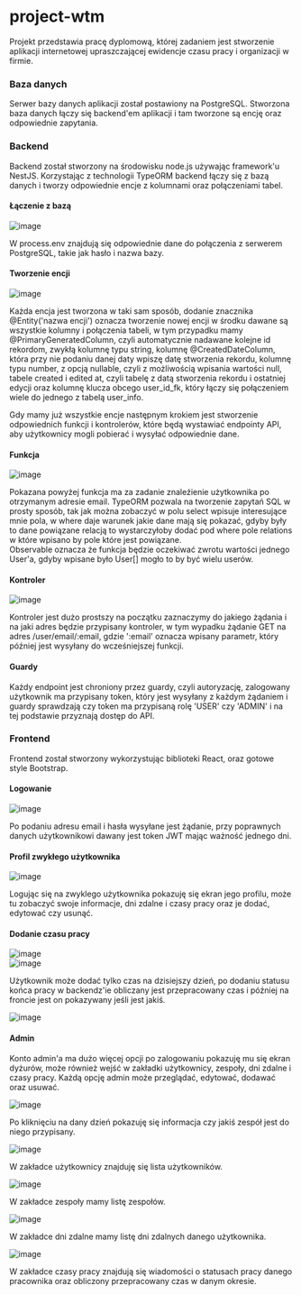 # project-wtm
Projekt przedstawia pracę dyplomową, której zadaniem jest stworzenie aplikacji internetowej upraszczającej ewidencje czasu pracy i organizacji w firmie.

### Baza danych  
Serwer bazy danych aplikacji został postawiony na  PostgreSQL. Stworzona baza danych łączy się backend'em aplikacji i tam tworzone są encję oraz odpowiednie zapytania.  

### Backend  
Backend został stworzony na środowisku node.js używając framework'u NestJS. Korzystając z technologii TypeORM backend łączy się z bazą danych i tworzy odpowiednie encje z kolumnami oraz połączeniami tabel.

#### Łączenie z bazą  
![image](https://user-images.githubusercontent.com/92587389/223803677-dd78c3a8-01cf-4c22-98f2-cd1ab4dd1fd2.png)  

W process.env znajdują się odpowiednie dane do połączenia z serwerem PostgreSQL, takie jak hasło i nazwa bazy.  

#### Tworzenie encji  

![image](https://user-images.githubusercontent.com/92587389/223803950-31887bfb-1e36-4ddc-b397-78ce6348dd4a.png)  

Każda encja jest tworzona w taki sam sposób, dodanie znacznika @Entity('nazwa encji') oznacza tworzenie nowej encji w środku dawane są wszystkie kolumny i połączenia tabeli, w tym przypadku mamy @PrimaryGeneratedColumn, czyli automatycznie nadawane kolejne id rekordom,  zwykłą kolumnę typu string, kolumnę @CreatedDateColumn, która przy nie podaniu danej daty wpiszę datę stworzenia rekordu, kolumnę typu number, z opcją nullable, czyli z możliwością wpisania wartości null, tabele created i edited at, czyli tabelę z datą stworzenia rekordu i ostatniej edycji oraz kolumnę klucza obcego user_id_fk, który łączy się połączeniem wiele do jednego z tabelą user_info.  


Gdy mamy już wszystkie encje następnym krokiem jest stworzenie odpowiednich funkcji i kontrolerów, które będą wystawiać endpointy API, aby użytkownicy mogli pobierać i wysyłać odpowiednie dane.  

#### Funkcja
![image](https://user-images.githubusercontent.com/92587389/223805180-2159c96f-926c-43ef-abe3-beba509684c0.png)  

Pokazana powyżej funkcja ma za zadanie znaleźienie użytkownika po otrzymanym adresie email. TypeORM pozwala na tworzenie zapytań SQL w prosty sposób, tak jak można zobaczyć w polu select wpisuje interesujące mnie pola, w where daje warunek jakie dane mają się pokazać, gdyby były to dane powiązane relacją to wystarczyłoby dodać pod where pole relations w które wpisano by pole które jest powiązane.  
Observable<User> oznacza że funkcja będzie oczekiwać zwrotu wartości jednego User'a, gdyby wpisane było User[] mogło to by być wielu userów.  
#### Kontroler  
![image](https://user-images.githubusercontent.com/92587389/223806841-9a16a061-bba8-425e-aea3-afa3b7e5f942.png)  

Kontroler jest dużo prostszy na początku zaznaczymy do jakiego żądania i na jaki adres będzie przypisany kontroler, w tym wypadku żądanie GET na adres /user/email/:email, gdzie ':email' oznacza wpisany parametr, który później jest wysyłany do wcześniejszej funkcji.  

#### Guardy  

Każdy endpoint jest chroniony przez guardy, czyli autoryzację, zalogowany użytkownik ma przypisany token, który jest wysyłany z każdym żądaniem i guardy sprawdzają czy token ma przypisaną rolę 'USER' czy 'ADMIN' i na tej podstawie przyznają dostęp do API.  

### Frontend  

Frontend został stworzony wykorzystując biblioteki React, oraz gotowe style Bootstrap. 

#### Logowanie  

![image](https://user-images.githubusercontent.com/92587389/223807815-487700ff-51f1-4a12-b52d-390cb56cdae1.png)  

Po podaniu adresu email i hasła wysyłane jest żądanie, przy poprawnych danych użytkownikowi dawany jest token JWT mając ważność jednego dni.  

#### Profil zwykłego użytkownika  

![image](https://user-images.githubusercontent.com/92587389/223808506-6a980247-43af-41b1-a24b-5b59332e29c6.png)  

Logując się na zwyklego użytkownika pokazuję się ekran jego profilu, może tu zobaczyć swoje informacje, dni zdalne i czasy pracy oraz je dodać, edytować czy usunąć.  

#### Dodanie czasu pracy  
![image](https://user-images.githubusercontent.com/92587389/223808913-74841ecd-4b78-47d9-9995-04e4f352e985.png)  
![image](https://user-images.githubusercontent.com/92587389/223809025-e858f66b-921b-4a15-9738-9150781adbfb.png)  

Użytkownik może dodać tylko czas na dzisiejszy dzień, po dodaniu statusu końca pracy w backendz'ie obliczany jest przepracowany czas i później na froncie jest on pokazywany jeśli jest jakiś.  

![image](https://user-images.githubusercontent.com/92587389/223809513-99772eda-6b0e-4019-ad6e-230bca29ebda.png)  

#### Admin  

Konto admin'a ma dużo więcej opcji po zalogowaniu pokazuję mu się ekran dyżurów, może również wejść w zakładki użytkownicy, zespoły, dni zdalne i czasy pracy. Każdą opcję admin może przeglądać, edytować, dodawać oraz usuwać.  

![image](https://user-images.githubusercontent.com/92587389/223810014-ecf41f26-74cd-434b-a4cb-a313887accf8.png)

Po kliknięciu na dany dzień pokazuję się informacja czy jakiś zespół jest do niego przypisany.  

![image](https://user-images.githubusercontent.com/92587389/223810552-a3fd9dd2-f6c1-4723-afd1-e80fa76e63aa.png)  

W zakładce użytkownicy znajduję się lista użytkowników.  

![image](https://user-images.githubusercontent.com/92587389/223811426-ce447a58-31ba-4c93-9210-9d39b2024a47.png)  

W zakładce zespoły mamy listę zespołów.  

![image](https://user-images.githubusercontent.com/92587389/223811615-3310a901-9f4c-4c26-9e67-807f0c5c1742.png)  

W zakładce dni zdalne mamy listę dni zdalnych danego użytkownika.  

![image](https://user-images.githubusercontent.com/92587389/223811953-b3a9c945-beba-4ba0-a5de-1dcddada62b7.png)  

W zakładce czasy pracy znajdują się wiadomości o statusach pracy danego pracownika oraz obliczony przepracowany czas w danym okresie.  
